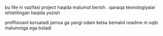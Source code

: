 bu file ni vazifasi project haqida malumot berish . 
qanaqa texnologiyalar ishlatilingan haqida yozish 

proffisioanl korsatadi 
jamoa ga yangi odam kelsa bemalol readme ni oqib malumotga ega boladi 

